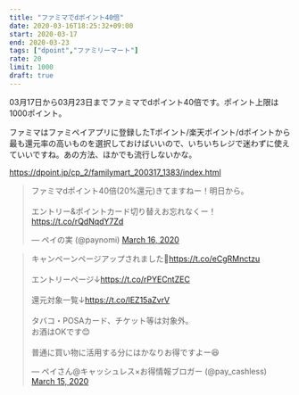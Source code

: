 ```yaml
---
title: "ファミマでdポイント40倍"
date: 2020-03-16T18:25:32+09:00
start: 2020-03-17
end: 2020-03-23
tags: ["dpoint","ファミリーマート"]
rate: 20
limit: 1000
draft: true
---
```


03月17日から03月23日までファミマでdポイント40倍です。ポイント上限は1000ポイント。

ファミマはファミペイアプリに登録したTポイント/楽天ポイント/dポイントから最も還元率の高いものを選択しておけばいいので、いちいちレジで迷わずに使えていいですね。あの方法、ほかでも流行しないかな。

https://dpoint.jp/cp_2/familymart_200317_1383/index.html

<blockquote class="twitter-tweet"><p lang="ja" dir="ltr">ファミマdポイント40倍(20%還元)きてますねー！明日から。<br><br>エントリー&amp;ポイントカード切り替えお忘れなくー！ <a href="https://t.co/rQdNqdY7Zd">https://t.co/rQdNqdY7Zd</a></p>&mdash; ペイの実 (@paynomi) <a href="https://twitter.com/paynomi/status/1239385448360734721?ref_src=twsrc%5Etfw">March 16, 2020</a></blockquote> <script async src="https://platform.twitter.com/widgets.js" charset="utf-8"></script>

<blockquote class="twitter-tweet"><p lang="ja" dir="ltr">キャンペーンページアップされました🙌<a href="https://t.co/eCgRMnctzu">https://t.co/eCgRMnctzu</a><br><br>エントリーページ↓<a href="https://t.co/rPYECntZEC">https://t.co/rPYECntZEC</a><br><br>還元対象一覧↓<a href="https://t.co/lEZ15aZvrV">https://t.co/lEZ15aZvrV</a><br><br>タバコ・POSAカード、チケット等は対象外。<br>お酒はOKです😊<br><br>普通に買い物に活用する分にはかなりお得ですよー😆</p>&mdash; ペイさん@キャッシュレス×お得情報ブロガー (@pay_cashless) <a href="https://twitter.com/pay_cashless/status/1239216589397843968?ref_src=twsrc%5Etfw">March 15, 2020</a></blockquote> <script async src="https://platform.twitter.com/widgets.js" charset="utf-8"></script>
